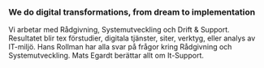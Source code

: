### We do digital transformations, from dream to implementation

Vi arbetar med Rådgivning, Systemutveckling och Drift & Support. Resultatet blir tex förstudier, digitala tjänster, siter, verktyg, eller analys av IT-miljö. Hans Rollman har alla svar på frågor kring Rådgivning och Systemutveckling. Mats Egardt berättar allt om It-Support.
